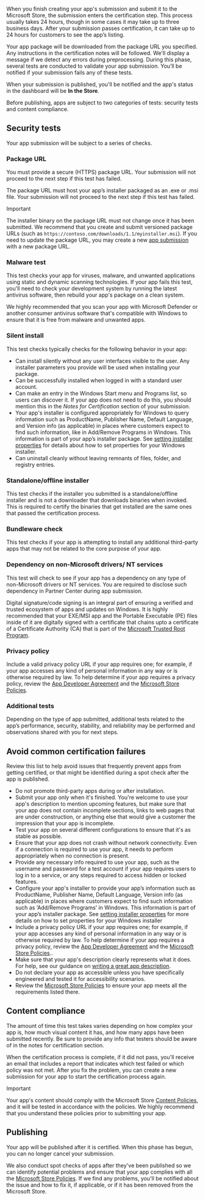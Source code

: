 When you finish creating your app's submission and submit it to the Microsoft Store, the submission enters the certification step. This process usually takes 24 hours, though in some cases it may take up to three business days. After your submission passes certification, it can take up to 24 hours for customers to see the app’s listing.

Your app package will be downloaded from the package URL you specified. Any instructions in the certification notes will be followed. We'll display a message if we detect any errors during preprocessing. During this phase, several tests are conducted to validate your app submission. You’ll be notified if your submission fails any of these tests.

When your submission is published, you'll be notified and the app's status in the dashboard will be **In the Store**.

Before publishing, apps are subject to two categories of tests: security tests and content compliance.

## Security tests

Your app submission will be subject to a series of checks.

### Package URL

You must provide a secure (HTTPS) package URL. Your submission will not proceed to the next step if this test has failed.

The package URL must host your app’s installer packaged as an .exe or .msi file. Your submission will not proceed to the next step if this test has failed.

> [!IMPORTANT]
> The installer binary on the package URL must not change once it has been submitted. We recommend that you create and submit versioned package URLs (such as `https://contoso.com/downloads/1.1/myinstaller.msi`). If you need to update the package URL, you may create a new [app submission](../../../apps/publish/publish-your-app/create-app-submission.md) with a new package URL.

### Malware test

This test checks your app for viruses, malware, and unwanted applications using static and dynamic scanning technologies. If your app fails this test, you'll need to check your development system by running the latest antivirus software, then rebuild your app's package on a clean system.

We highly recommended that you scan your app with Microsoft Defender or another consumer antivirus software that's compatible with Windows to ensure that it is free from  malware and unwanted apps.

### Silent install

This test checks typically checks for the following behavior in your app:

- Can install silently without any user interfaces visible to the user. Any installer parameters you provide will be used when installing your package.
- Can be successfully installed when logged in with a standard user account.
- Can make an entry in the Windows Start menu and Programs list, so users can discover it. If your app does not need to do this, you should mention this in the *Notes for Certification* section of your submission.
- Your app's installer is configured appropriately for Windows to query information such as ProductName, Publisher Name, Default Language, and Version info (as applicable) in places where customers expect to find such information, like in Add/Remove Programs in Windows. This information is part of your app’s installer package.  See [setting installer properties](/windows/win32/msi/property-reference#product-information-properties) for details about how to set properties for your Windows installer.
- Can uninstall cleanly without leaving remnants of files, folder, and registry entries.

### Standalone/offline installer

This test checks if the installer you submitted is a standalone/offline installer and is not a downloader that downloads binaries when invoked. This is required to certify the binaries that get installed are the same ones that passed the certification process.

### Bundleware check

This test checks if your app is attempting to install any additional third-party apps that may not be related to the core purpose of your app.

### Dependency on non-Microsoft drivers/ NT services

This test will check to see if your app has a dependency on any type of non-Microsoft drivers or NT services. You are required to disclose such dependency in Partner Center during app submission.

Digital signature/code signing is an integral part of ensuring a verified and trusted ecosystem of apps and updates on Windows.
It is highly recommended that your EXE/MSI app and the Portable Executable (PE) files inside of it are digitally signed with a certificate that chains upto a certificate of a Certificate Authority (CA) that is part of the [Microsoft Trusted Root Program](/security/trusted-root/participants-list).

### Privacy policy

Include a valid privacy policy URL if your app requires one; for example, if your app accesses any kind of personal information in any way or is otherwise required by law. To help determine if your app requires a privacy policy, review the [App Developer Agreement](/legal/windows/agreements/app-developer-agreement) and the [Microsoft Store Policies](/legal/windows/agreements/store-policies#105-personal-information).

### Additional tests

Depending on the type of app submitted, additional tests related to the app’s performance, security, stability, and reliability may be performed and observations shared with you for next steps.

## Avoid common certification failures

Review this list to help avoid issues that frequently prevent apps from getting certified, or that might be identified during a spot check after the app is published.

- Do not promote third-party apps during or after installation.
- Submit your app only when it's finished. You're welcome to use your app's description to mention upcoming features, but make sure that your app does not contain incomplete sections, links to web pages that are under construction, or anything else that would give a customer the impression that your app is incomplete.
- Test your app on several different configurations to ensure that it's as stable as possible.
- Ensure that your app does not crash without network connectivity. Even if a connection is required to use your app, it needs to perform appropriately when no connection is present.
- Provide any necessary info required to use your app, such as the username and password for a test account if your app requires users to log in to a service, or any steps required to access hidden or locked features.
- Configure your app's installer to provide your app’s information such as ProductName, Publisher Name, Default Language, Version info (as applicable) in places where customers expect to find such information such as ‘Add/Remove Programs’ in Windows. This information is part of your app’s installer package.  See [setting installer properties](/windows/win32/msi/property-reference#product-information-properties) for more details on how to set properties for your Windows installer
- Include a privacy policy URL if your app requires one; for example, if your app accesses any kind of personal information in any way or is otherwise required by law. To help determine if your app requires a privacy policy, review the [App Developer Agreement](/legal/windows/agreements/app-developer-agreement) and the [Microsoft Store Policies](/legal/windows/agreements/store-policies#105-personal-information)..
- Make sure that your app's description clearly represents what it does. For help, see our guidance on [writing a great app description](../../../apps/publish/publish-your-app/write-great-app-description.md).
- Do not declare your app as accessible unless you have specifically engineered and tested it for accessibility scenarios.
- Review the [Microsoft Store Policies](/legal/windows/agreements/store-policies) to ensure your app meets all the requirements listed there.

## Content compliance

The amount of time this test takes varies depending on how complex your app is, how much visual content it has, and how many apps have been submitted recently. Be sure to provide any info that testers should be aware of in the notes for certification section.

When the certification process is complete, if it did not pass, you'll receive an email that includes a report that indicates which test failed or which policy was not met. After you fix the problem, you can create a new submission for your app to start the certification process again.

>[!IMPORTANT] 
> Your app's content should comply with the Microsoft Store [Content Policies](../../../apps/publish/store-policies.md#content-policies), and it will be tested in accordance with the policies. We highly recommend that you understand these policies prior to submitting your app.

## Publishing

Your app will be published after it is certified. When this phase has begun, you can no longer cancel your submission.

We also conduct spot checks of apps after they've been published so we can identify potential problems and ensure that your app complies with all the  [Microsoft Store Policies](/legal/windows/agreements/store-policies). If we find any problems, you'll be notified about the issue and how to fix it, if applicable, or if it has been removed from the Microsoft Store.
